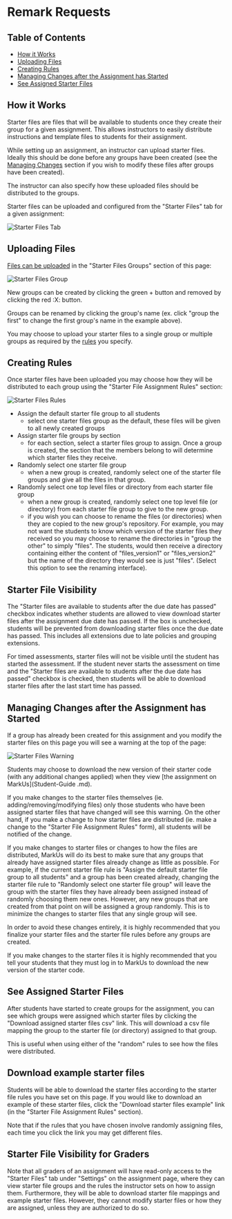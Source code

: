 # Remark Requests

## Table of Contents

- [How it Works](#how-it-works)
- [Uploading Files](#uploading-files)
- [Creating Rules](#creating-rules)
- [Managing Changes after the Assignment has Started](#managing-changes-after-the-assignment-has-started)
- [See Assigned Starter Files](#see-assigned-starter-files)

## How it Works

Starter files are files that will be available to students once they create their group for a given assignment. This allows instructors to easily distribute instructions and template files to students for their assignment.

While setting up an assignment, an instructor can upload starter files. Ideally this should be done before any groups have been created (see the [Managing Changes](#managing-changes-after-the-assignment-has-started) section if you wish to modify these files after groups have been created).

The instructor can also specify how these uploaded files should be distributed to the groups.

Starter files can be uploaded and configured from the "Starter Files" tab for a given assignment:

![Starter Files Tab](images/starter-files-tab.png)

## Uploading Files

[Files can be uploaded](General-Usage.md#using-the-file-manager) in the "Starter Files Groups" section of this page:

![Starter Files Group](images/starter-files-groups.png)

New groups can be created by clicking the green + button and removed by clicking the red :X: button.

Groups can be renamed by clicking the group's name (ex. click "group the first" to change the first group's name in the example above).

You may choose to upload your starter files to a single group or multiple groups as required by the [rules](#creating-rules) you specify.

## Creating Rules

Once starter files have been uploaded you may choose how they will be distributed to each group using the "Starter File Assignment Rules" section:

![Starter Files Rules](images/starter-files-rules.png)

- Assign the default starter file group to all students
    - select one starter files group as the default, these files will be given to all newly created groups
- Assign starter file groups by section
    - for each section, select a starter files group to assign. Once a group is created, the section that the members belong to will determine which starter files they receive.
- Randomly select one starter file group
    - when a new group is created, randomly select one of the starter file groups and give all the files in that group.
- Randomly select one top level files or directory from each starter file group
    - when a new group is created, randomly select one top level file (or directory) from each starter file group to give to the new group.
    - if you wish you can choose to rename the files (or directories) when they are copied to the new group's repository. For example, you may not want the students to know which version of the starter files they received so you may choose to rename the directories in "group the other" to simply "files". The students, would then receive a directory containing either the content of "files_version1" or "files_version2" but the name of the directory they would see is just "files". (Select this option to see the renaming interface).

## Starter File Visibility

The "Starter files are available to students after the due date has passed" checkbox indicates whether students are allowed to view download starter files after the assignment due date has passed. If the box is unchecked, students will be prevented from downloading starter files once the due date has passed. This includes all extensions due to late policies and grouping extensions.

For timed assessments, starter files will not be visible until the student has started the assessment. If the student never starts the assessment on time and the "Starter files are available to students after the due date has passed" checkbox is checked, then students will be able to download starter files after the last start time has passed.

## Managing Changes after the Assignment has Started

If a group has already been created for this assignment and you modify the starter files on this page you will see a warning at the top of the page:

![Starter Files Warning](images/starter-files-warning.png)

Students may choose to download the new version of their starter code (with any additional changes applied) when they view [the assignment on MarkUs](Student-Guide
.md).

If you make changes to the starter files themselves (ie. adding/removing/modifying files) only those students who have been assigned starter files that have changed will see this warning. On the other hand, if you make a change to how starter files are distributed (ie. make a change to the "Starter File Assignment Rules" form), all students will be notified of the change.

If you make changes to starter files or changes to how the files are distributed, MarkUs will do its best to make sure that any groups that already have assigned starter files already change as little as possible. For example, if the current starter file rule is "Assign the default starter file group to all students" and a group has been created already, changing the starter file rule to "Randomly select one starter file group" will leave the group with the starter files they have already been assigned instead of randomly choosing them new ones. However, any new groups that are created from that point on will be assigned a group randomly. This is to minimize the changes to starter files that any single group will see.

In order to avoid these changes entirely, it is highly recommended that you finalize your starter files and the starter file rules before any groups are created.

If you make changes to the starter files it is highly recommended that you tell your students that they must log in to MarkUs to download the new version of the starter code.

## See Assigned Starter Files

After students have started to create groups for the assignment, you can see which groups were assigned which starter files by clicking the "Download assigned starter files csv" link. This will download a csv file mapping the group to the starter file (or directory) assigned to that group.

This is useful when using either of the "random" rules to see how the files were distributed.

## Download example starter files

Students will be able to download the starter files according to the starter file rules you have set on this page. If you would like to download an example of these starter files, click the "Download starter files example" link (in the "Starter File Assignment Rules" section).

Note that if the rules that you have chosen involve randomly assigning files, each time you click the link you may get different files.

## Starter File Visibility for Graders

Note that all graders of an assignment will have read-only access to the "Starter Files" tab under "Settings" on the assignment page, where they can view starter file groups and the rules the instructor sets on how to assign them. Furthermore, they will be able to download starter file mappings and example starter files. However, they cannot modify starter files or how they are assigned, unless they are authorized to do so.
